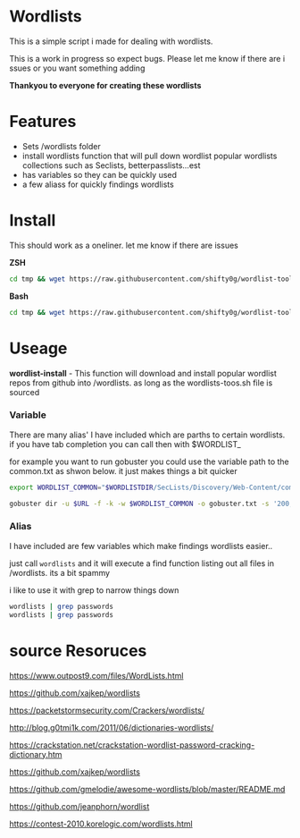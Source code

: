 # Wordlists

This is a simple script i made for dealing with wordlists.

This is a work in progress so expect bugs. Please let me know if there are i ssues or you want something adding 

**Thankyou to everyone for creating these wordlists**


Features
=============
* Sets /wordlists folder
* install wordlists function that will pull down wordlist popular wordlists collections such as Seclists, betterpasslists...est
* has variables so they can be quickly used 
* a few aliass for quickly findings wordlists

Install
========
This should work as a oneliner. let me know if there are issues 

**ZSH**

```bash
cd tmp && wget https://raw.githubusercontent.com/shifty0g/wordlist-tools/main/wordlist-tools.sh && mv wordlist-tools.sh ~/.zsh/ && chmod +x ~/.zsh/wordlist-tools.sh && echo "source ~/.zsh/wordlist-tools.sh" >> ~/.zshrc
```

**Bash**

```bash
cd tmp && wget https://raw.githubusercontent.com/shifty0g/wordlist-tools/main/wordlist-tools.sh && mv wordlist-tools.sh ~/ && chmod +x ~/wordlist-tools.sh && echo "source ~/wordlist-tools.sh" >> ~/.bashrc
```


Useage 
===============

**wordlist-install** - This function will download and install popular wordlist repos from github into /wordlists. as long as the wordlists-toos.sh file is sourced

### Variable 

There are many alias' I have included which are parths to certain wordlists. if you have tab completion you can call then with $WORDLIST_ <tab>

for example you want to run gobuster you could use the variable path to the common.txt as shwon below.  it just makes things a bit quicker  

```bash
export WORDLIST_COMMON="$WORDLISTDIR/SecLists/Discovery/Web-Content/common.txt"

gobuster dir -u $URL -f -k -w $WORDLIST_COMMON -o gobuster.txt -s '200,204,302,307,500,403,401' -e -q -t 15
```

### Alias

I have included are few variables which make findings wordlists easier..

just call `wordlists` and it will execute a find function listing out all files in /wordlists. its a bit spammy

i like to use it with grep to narrow things down 


```bash
wordlists | grep passwords
wordlists | grep passwords
```



source
Resoruces
===============
https://www.outpost9.com/files/WordLists.html

https://github.com/xajkep/wordlists

https://packetstormsecurity.com/Crackers/wordlists/

http://blog.g0tmi1k.com/2011/06/dictionaries-wordlists/

https://crackstation.net/crackstation-wordlist-password-cracking-dictionary.htm

https://github.com/xajkep/wordlists

https://github.com/gmelodie/awesome-wordlists/blob/master/README.md

https://github.com/jeanphorn/wordlist

https://contest-2010.korelogic.com/wordlists.html